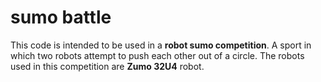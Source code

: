 # sumo battle

This code is intended to be used in a <b>robot sumo competition</b>.
A sport in which two robots attempt to push each other out of a circle.
The robots used in this competition are <b>Zumo 32U4</b> robot.
